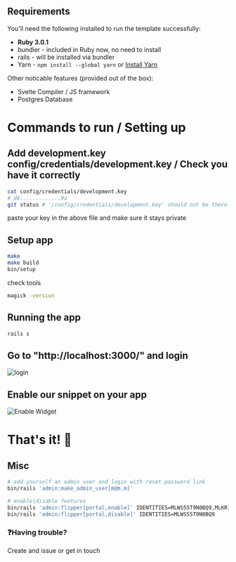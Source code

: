 

## Requirements

You'll need the following installed to run the template successfully:

* **Ruby 3.0.1**
* bundler - included in Ruby now, no need to install
* rails - will be installed via bundler
* Yarn - `npm install --global yarn` or [Install Yarn](https://yarnpkg.com/en/docs/install)

Other noticable features (provided out of the box):
* Svelte Compiler / JS framework
* Postgres Database

# Commands to run / Setting up
## Add development.key config/credentials/development.key / Check you have it correctly
```zsh
cat config/credentials/development.key
# d6.............9a
git status # '/config/credentials/development.key' should not be there.
```
paste your key in the above file and make sure it stays private

## Setup app
```zsh
make
make build
bin/setup
```

check tools
```sh
magick -version
```

## Running the app
```zsh
rails s
```
## Go to "http://localhost:3000/" and login 
![login](https://i.ibb.co/qMX9tM0/Screen-Shot-2021-06-08-at-3-09-32-pm.png)
## Enable our snippet on your app
![Enable Widget](https://i.ibb.co/JxGfNrj/Screen-Shot-2021-06-08-at-3-13-31-pm.png)
# That's it! 🚀
## Misc
```bash
# add yourself an admin user and login with reset password link
bin/rails 'admin:make_admin_user[m@m.m]'

# enable|disable features
bin/rails 'admin:flipper[portal,enable]' IDENTITIES=MLWS55T9N0BQ9,MLKR1MSQCYV7Y
bin/rails 'admin:flipper[portal,disable]' IDENTITIES=MLWS55T9N0BQ9
```
### ❓Having trouble? 
Create and issue or get in touch
